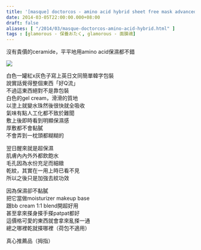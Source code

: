 ```yaml
---
title: '[masque] doctorcos - amino acid hybrid sheet free mask advanced'
date: 2014-03-05T22:00:00.000+08:00
draft: false
aliases: [ "/2014/03/masque-doctorcos-amino-acid-hybrid.html" ]
tags : [glamorous - 保養おたく, glamorous - 面膜魂]
---
```


沒有貴價的ceramide，平平地用amino acid保濕都不錯  

![](/images/doctorcos.jpg)

白色一罐紅x灰色子寫上英日文同簡單韓字包裝  
說實話覺得整個東西「好Q流」  
不過這東西絕對不是靠包裝  
白色的gel cream，滑滑的質地  
以塗上就變水珠然後很快就全吸收  
氣味有點人工化都不致於難聞  
敷上後即時看到明顯保濕感  
厚敷都不會黏膩  
不會弄到一枕頭都糊糊的  
  
翌日醒來就是超保濕  
肌膚內內外外都飲飽水  
毛孔因為水份充足而細緻  
乾紋，其實在一用上時已看不見  
所以之後只是加強去紋功效  
  
因為保濕卻不黏膩  
把它當做moisturizer makeup base  
跟bb cream 1:1 blend開超好用  
甚至拿來搽身搽手搽patpat都好  
這價格可愛的東西就會拿來亂搽一通  
總之哪裡乾就搽哪裡（荷包不適用）  
  
真心推薦品（拇指）
